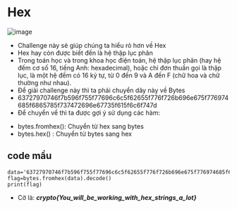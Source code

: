 # Hex
![image](https://user-images.githubusercontent.com/128831586/231415699-86c087be-22c4-48ca-a552-0ff8063c5d95.png)
-	Challenge này sẻ giúp chúng ta hiểu rỏ hơn về Hex
-	Hex hay còn được biết đến là hệ thập lục phân
-	Trong toán học và trong khoa học điện toán, hệ thập lục phân (hay hệ đếm cơ số 16, tiếng Anh: hexadecimal), hoặc chỉ đơn thuần gọi là thập lục, là một hệ đếm có 16 ký tự, từ 0 đến 9 và A đến F (chữ hoa và chữ thường như nhau).
-	Để giải challenge này thì ta phải chuyển dãy này về Bytes
-	63727970746f7b596f755f77696c6c5f62655f776f726b696e675f776974685f6865785f737472696e67735f615f6c6f747d
-	Để chuyển về thì ta được gợi ý sử dụng các hàm:
  + bytes.fromhex(): Chuyển từ hex sang bytes
  + bytes.hex() : Chuyển từ bytes sang hex
## code mẩu

    data='63727970746f7b596f755f77696c6c5f62655f776f726b696e675f776974685f6865785f737472696e67735f615f6c6f747d'
    flag=bytes.fromhex(data).decode()
    print(flag)  
    
- Cờ là: ***crypto{You_will_be_working_with_hex_strings_a_lot}***
